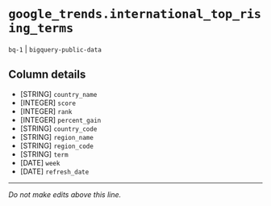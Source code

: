 # `google_trends.international_top_rising_terms`
`bq-1` | `bigquery-public-data`

## Column details
* [STRING]    `country_name`
* [INTEGER]   `score`
* [INTEGER]   `rank`
* [INTEGER]   `percent_gain`
* [STRING]    `country_code`
* [STRING]    `region_name`
* [STRING]    `region_code`
* [STRING]    `term`
* [DATE]      `week`
* [DATE]      `refresh_date`

-------------------------------------------------------------------------------
*Do not make edits above this line.*
